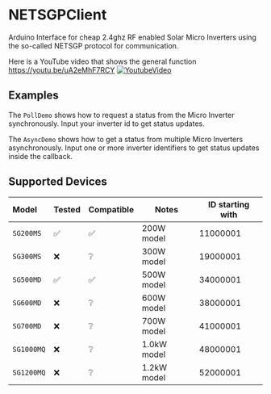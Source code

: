 # NETSGPClient
Arduino Interface for cheap 2.4ghz RF enabled Solar Micro Inverters using the so-called NETSGP protocol for communication.

Here is a YouTube video that shows the general function
https://youtu.be/uA2eMhF7RCY
[![YoutubeVideo](https://img.youtube.com/vi/uA2eMhF7RCY/0.jpg)](https://www.youtube.com/watch?v=uA2eMhF7RCY)

## Examples
The `PollDemo` shows how to request a status from the Micro Inverter synchronously.
Input your inverter id to get status updates.

The `AsyncDemo` shows how to get a status from multiple Micro Inverters asynchronously.
Input one or more inverter identifiers to get status updates inside the callback.


## Supported Devices
| Model          | Tested             | Compatible         | Notes       | ID starting with |
|:---------------|--------------------|--------------------|-------------|------------------|
| `SG200MS`      | :white_check_mark: | :white_check_mark: | 200W model  | 11000001         |
| `SG300MS`      | :x:                | :grey_question:    | 300W model  | 19000001         |
| `SG500MD`      | :white_check_mark: | :white_check_mark: | 500W model  | 34000001         |
| `SG600MD`      | :x:                | :grey_question:    | 600W model  | 38000001         |
| `SG700MD`      | :x:                | :grey_question:    | 700W model  | 41000001         |
| `SG1000MQ`     | :x:                | :grey_question:    | 1.0kW model | 48000001         |
| `SG1200MQ`     | :x:                | :grey_question:    | 1.2kW model | 52000001         |
